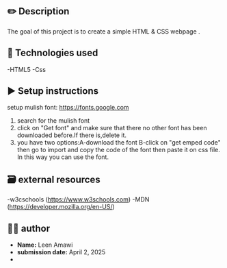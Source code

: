 ## ✏️ Description
The goal of this project is to create a simple HTML & CSS webpage .
##  📌 Technologies used
-HTML5
-Css
## ▶️ Setup instructions
setup mulish font:
https://fonts.google.com
1) search for the mulish font
2) click on "Get font" and make sure that there no other font has been downloaded before.If there is,delete it.
3)  you have two options:A-download the font
                        B-click on "get emped code" then go to import and copy the code of the font then paste it on css file.
   In this way you can use the font.
## 🗃 external resources
-w3cschools (https://www.w3schools.com)
-MDN (https://developer.mozilla.org/en-US/)
## ✍🏻 author
- **Name:** Leen Amawi
- **submission date:** April 2, 2025
- 
